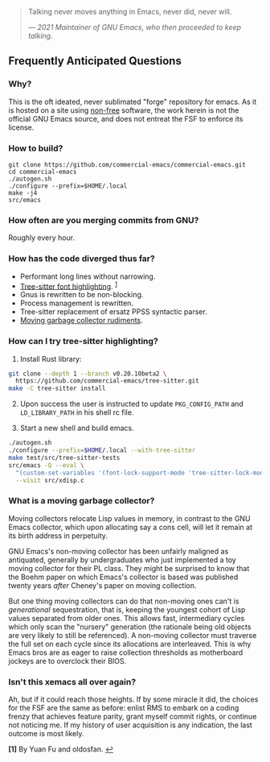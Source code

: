 > Talking never moves anything in Emacs, never did, never will.
>
> &mdash; <cite>2021 Maintainer of GNU Emacs, who then proceeded to keep talking.</cite>

## Frequently Anticipated Questions

### Why?

This is the oft ideated, never sublimated "forge" repository for
emacs.  As it is hosted on a site using
[non-free](https://www.gnu.org/philosophy/categories.en.html)
software, the work herein is not the official GNU Emacs source, and
does not entreat the FSF to enforce its license.

### How to build?

```
git clone https://github.com/commercial-emacs/commercial-emacs.git
cd commercial-emacs
./autogen.sh
./configure --prefix=$HOME/.local
make -j4
src/emacs
```

### How often are you merging commits from GNU?

Roughly every hour.

### How has the code diverged thus far?

- Performant long lines without narrowing.
- [Tree-sitter font highlighting](#tree-sitter). <sup id="a1">[1](#f1)</sup>
- Gnus is rewritten to be non-blocking.
- Process management is rewritten.
- Tree-sitter replacement of ersatz PPSS syntactic parser.
- [Moving garbage collector rudiments](#moving-collector).

### <a name="tree-sitter"></a>How can I try tree-sitter highlighting?

1. Install Rust library:
```bash
git clone --depth 1 --branch v0.20.10beta2 \
  https://github.com/commercial-emacs/tree-sitter.git
make -C tree-sitter install
```

2. Upon success the user is instructed to update `PKG_CONFIG_PATH` and
`LD_LIBRARY_PATH` in his shell rc file.

3. Start a new shell and build emacs.
```bash
./autogen.sh
./configure --prefix=$HOME/.local --with-tree-sitter
make test/src/tree-sitter-tests
src/emacs -Q --eval \
  "(custom-set-variables '(font-lock-support-mode 'tree-sitter-lock-mode))" \
  --visit src/xdisp.c
```

### <a name="moving-collector"></a>What is a moving garbage collector?

Moving collectors relocate Lisp values in memory, in contrast to the
GNU Emacs collector, which upon allocating say a cons cell, will let
it remain at its birth address in perpetuity.

GNU Emacs's non-moving collector has been unfairly maligned as
antiquated, generally by undergraduates who just implemented a toy
moving collector for their PL class.  They might be surprised to know
that the Boehm paper on which Emacs's collector is based was published
twenty years *after* Cheney's paper on moving collection.

But one thing moving collectors can do that non-moving ones can't is
*generational* sequestration, that is, keeping the youngest cohort of
Lisp values separated from older ones.  This allows fast, intermediary
cycles which only scan the "nursery" generation (the rationale being
old objects are very likely to still be referenced).  A non-moving
collector must traverse the full set on each cycle since its
allocations are interleaved.  This is why Emacs bros are as eager to
raise collection thresholds as motherboard jockeys are to overclock
their BIOS.

### Isn't this xemacs all over again?

Ah, but if it could reach those heights.  If by some miracle it did,
the choices for the FSF are the same as before: enlist RMS to embark
on a coding frenzy that achieves feature parity, grant myself commit
rights, or continue not noticing me.  If my history of user
acquisition is any indication, the last outcome is most likely.

<b id="f1">[1]</b> By Yuan Fu and oldosfan. [↩](#a1)
